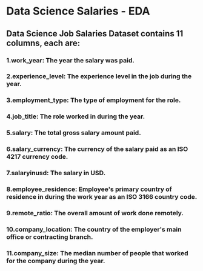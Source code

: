 # Data Science Salaries - EDA
## Data Science Job Salaries Dataset contains 11 columns, each are:
### 1.work_year: The year the salary was paid.
### 2.experience_level: The experience level in the job during the year.
### 3.employment_type: The type of employment for the role.
### 4.job_title: The role worked in during the year.
### 5.salary: The total gross salary amount paid.
### 6.salary_currency: The currency of the salary paid as an ISO 4217 currency code.
### 7.salaryinusd: The salary in USD.
### 8.employee_residence: Employee's primary country of residence in during the work year as an ISO 3166 country code.
### 9.remote_ratio: The overall amount of work done remotely.
### 10.company_location: The country of the employer's main office or contracting branch.
### 11.company_size: The median number of people that worked for the company during the year.
